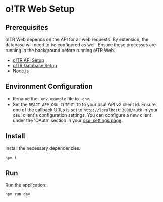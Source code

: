 # o!TR Web Setup

## Prerequisites

o!TR Web depends on the API for all web requests. By extension, the database will need to be configured as well. Ensure these processes are running in the background before running o!TR Web.

- [o!TR API Setup](/api/development/setup/en.md)
- [o!TR Database Setup](/api/maintenance/database/en.md)
- [Node.js](https://nodejs.org/en)

## Environment Configuration

- Rename the `.env.example` file to `.env`.
- Set the `REACT_APP_OSU_CLIENT_ID` to your osu! API v2 client id. Ensure one of the callback URLs is set to `http://localhost:3000/auth` in your osu! client's configuration settings. You can configure a new client under the 'OAuth' section in your [osu! settings page](https://osu.ppy.sh/home/account/edit).

## Install

Install the necessary dependencies:

```
npm i
```

## Run

Run the application:

```
npm run dev
```